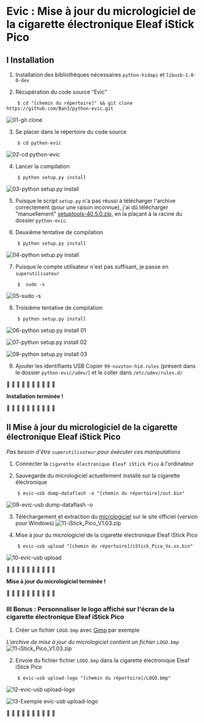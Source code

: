 # Evic : Mise à jour du micrologiciel de la cigarette électronique Eleaf iStick Pico

## I Installation

1) Installation des bibliothèques nécessaires ``python-hidapi`` et ``libusb-1.0-0-dev``

2) Récupération du code source “Evic”
```
    $ cd "[chemin du répertoire]" && git clone https://github.com/Ban3/python-evic.git
```
![01-git clone](https://raw.githubusercontent.com/KevinMinions/python-evic/master/.images/01-git%20clone.png)

3) Se placer dans le repertoire du code source
```
    $ cd python-evic
```
![02-cd python-evic](https://raw.githubusercontent.com/KevinMinions/python-evic/master/.images/02-cd%20python-evic.png)

4) Lancer la compilation
```
    $ python setup.py install
```
![03-python setup.py install](https://raw.githubusercontent.com/KevinMinions/python-evic/master/.images/03-python%20setup.py%20install.png)

5) Puisque le script ``setup.py`` n'a pas réussi à télécharger l'archive correctement (pour une raison inconnue), j'ai dû télécharger "manuellement" [setuptools-40.5.0.zip](https://pypi.python.org/packages/source/s/setuptools/setuptools-40.5.0.zip), en la plaçant à la racine du dossier ``python-evic``.

6) Deuxième tentative de compilation
```
    $ python setup.py install
```
![04-python setup.py install](https://raw.githubusercontent.com/KevinMinions/python-evic/master/.images/03bis-python%20setup.py%20install.png)

7) Puisque le compte utilisateur n'est pas suffisant, je passe en ``superutilisateur``
```
    $  sudo -s
```
![05-sudo -s](https://raw.githubusercontent.com/KevinMinions/python-evic/master/.images/05-sudo%20-s.png)

8) Troisième tentative de compilation
```
    $ python setup.py install
```
![06-python setup.py install 01](https://raw.githubusercontent.com/KevinMinions/python-evic/master/.images/06-python%20setup.py%20install%2001.png)

![07-python setup.py install 02](https://raw.githubusercontent.com/KevinMinions/python-evic/master/.images/07-python%20setup.py%20install%2002.png)

![08-python setup.py install 03](https://raw.githubusercontent.com/KevinMinions/python-evic/master/.images/08-python%20setup.py%20install%2003.png)

9) Ajouter les identifiants USB
Copier ``99-nuvoton-hid.rules`` (présent dans le dossier ``python-evic/udev/``) et le coller dans ``/etc/udev/rules.d/``

:hugs: :hugs: :hugs: :hugs: :hugs: :hugs: :hugs: :hugs: :hugs: :hugs:

**Installation terminée !**

:hugs: :hugs: :hugs: :hugs: :hugs: :hugs: :hugs: :hugs: :hugs: :hugs:


## II Mise à jour du micrologiciel de la cigarette électronique Eleaf iStick Pico
*Pas besoin d'être ``superutilisateur`` pour éxécuter ces manipulations*

1) Connecter la ``cigarette électronique Eleaf iStick Pico`` à l'ordinateur

2) Sauvegarde du micrologiciel actuellement installé sur la cigarette électronique
```
    $ evic-usb dump-dataflash -o "[chemin du répertoire]/out.bin"
```
![09-evic-usb dump-dataflash -o](https://raw.githubusercontent.com/KevinMinions/python-evic/master/.images/09-evic-usb%20dump-dataflash.png)

3) Téléchargement et extraction du [micrologiciel](http://www.eleafworld.com/softwares-for-istick-pico/) sur le site officiel (version pour Windows)
![11-iStick_Pico_V1.03.zip](https://raw.githubusercontent.com/KevinMinions/python-evic/master/.images/11-iStick_Pico_V1.03.zip.png)

4) Mise à jour du micrologiciel de la cigarette électronique Eleaf iStick Pico
```
    $ evic-usb upload "[chemin du répertoire]/iStick_Pico_Vx.xx.bin"
```
![10-evic-usb upload](https://raw.githubusercontent.com/KevinMinions/python-evic/master/.images/10-evic-usb%20upload.png)

:hugs: :hugs: :hugs: :hugs: :hugs: :hugs: :hugs: :hugs: :hugs: :hugs:

**Mise à jour du micrologiciel terminée !**

:hugs: :hugs: :hugs: :hugs: :hugs: :hugs: :hugs: :hugs: :hugs: :hugs:

### III Bonus : Personnaliser le logo affiché sur l'écran de la cigarette électronique Eleaf iStick Pico

1) Créer un fichier ``LOGO.bmp`` avec [Gimp](https://www.gimp.org/) par exemple

*L'archive de mise à jour du micrologiciel contient un fichier ``LOGO.bmp``*
![11-iStick_Pico_V1.03.zip](https://raw.githubusercontent.com/KevinMinions/python-evic/master/.images/11-iStick_Pico_V1.03.zip.png)

2) Envoie du fichier fichier ``LOGO.bmp`` dans la cigarette électronique Eleaf iStick Pico
```
    $ evic-usb upload-logo "[chemin du répertoire]/LOGO.bmp"
```
![12-evic-usb upload-logo](https://raw.githubusercontent.com/KevinMinions/python-evic/master/.images/12-evic-usb%20upload-logo.png)

![13-Exemple evic-usb upload-logo](https://raw.githubusercontent.com/KevinMinions/python-evic/master/.images/13-Exemple%20evic-usb%20upload-logo.png)

:hugs: :hugs: :hugs: :hugs: :hugs: :hugs: :hugs: :hugs: :hugs: :hugs:
